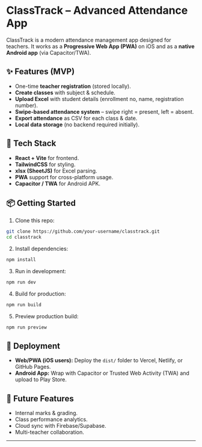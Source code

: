 # ClassTrack – Advanced Attendance App  

ClassTrack is a modern attendance management app designed for teachers. It works as a **Progressive Web App (PWA)** on iOS and as a **native Android app** (via Capacitor/TWA).  

## ✨ Features (MVP)  
- One-time **teacher registration** (stored locally).  
- **Create classes** with subject & schedule.  
- **Upload Excel** with student details (enrollment no, name, registration number).  
- **Swipe-based attendance system** – swipe right = present, left = absent.  
- **Export attendance** as CSV for each class & date.  
- **Local data storage** (no backend required initially).  

## 🚀 Tech Stack  
- **React + Vite** for frontend.  
- **TailwindCSS** for styling.  
- **xlsx (SheetJS)** for Excel parsing.  
- **PWA** support for cross-platform usage.  
- **Capacitor / TWA** for Android APK.  

## 📦 Getting Started  

1. Clone this repo:  
```bash
git clone https://github.com/your-username/classtrack.git
cd classtrack
````

2. Install dependencies:

```bash
npm install
```

3. Run in development:

```bash
npm run dev
```

4. Build for production:

```bash
npm run build
```

5. Preview production build:

```bash
npm run preview
```

## 📱 Deployment

* **Web/PWA (iOS users):** Deploy the `dist/` folder to Vercel, Netlify, or GitHub Pages.
* **Android App:** Wrap with Capacitor or Trusted Web Activity (TWA) and upload to Play Store.

## 🔮 Future Features

* Internal marks & grading.
* Class performance analytics.
* Cloud sync with Firebase/Supabase.
* Multi-teacher collaboration.

---